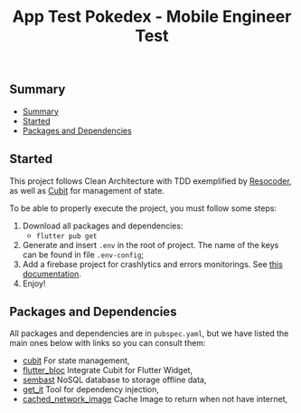 <p align="center">
   <h1 align="center">App Test Pokedex - Mobile Engineer Test</h1>
   <br>


## Summary

- [Summary](#summary)
- [Started](#started)
- [Packages and Dependencies](#packages-and-dependencies)

## Started
This project follows Clean Architecture with TDD exemplified by [Resocoder](https://resocoder.com/flutter-clean-architecture-tdd/), as well as [Cubit](https://bloclibrary.dev/) for management of state.

To be able to properly execute the project, you must follow some steps:
1. Download all packages and dependencies:
    - `flutter pub get`
2. Generate and insert `.env` in the root of project. The name of the keys can be found in file `.env-config`;
3. Add a firebase project for crashlytics and errors monitorings. See [this documentation](https://firebase.google.com/docs/flutter/setup?hl=pt-br&platform=android).
4. Enjoy!

## Packages and Dependencies

All packages and dependencies are in `pubspec.yaml`, but we have listed the main ones below with links so you can consult them:

* [cubit](https://pub.dev/packages/bloc) For state management,
* [flutter_bloc](https://pub.dev/packages/flutter_bloc) Integrate Cubit for Flutter Widget,
* [sembast](https://pub.dev/packages/sembast) NoSQL database to storage offline data,
* [get_it](https://pub.dev/packages/get_it) Tool for dependency injection,
* [cached_network_image](https://pub.dev/packages/cached_network_image) Cache Image to return when not have internet, 
